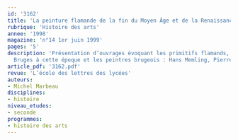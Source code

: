 ```yaml
---
id: '3162'
title: 'La peinture flamande de la fin du Moyen Âge et de la Renaissance'
rubrique: 'Histoire des arts'
annee: '1998'
magazine: 'n°14 1er juin 1999'
pages: '5'
description: 'Présentation d’ouvrages évoquant les primitifs flamands, la ville de
  Bruges à cette époque et les peintres brugeois : Hans Memling, Pierre Pourbus, etc.'
article_pdf: '3162.pdf'
revue: 'L’école des lettres des lycées'
auteurs:
- Michel Marbeau
disciplines:
- histoire
niveau_etudes:
- seconde
programmes:
- histoire des arts
---
```

